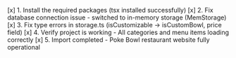 [x] 1. Install the required packages (tsx installed successfully)
[x] 2. Fix database connection issue - switched to in-memory storage (MemStorage)
[x] 3. Fix type errors in storage.ts (isCustomizable → isCustomBowl, price field)
[x] 4. Verify project is working - All categories and menu items loading correctly
[x] 5. Import completed - Poke Bowl restaurant website fully operational